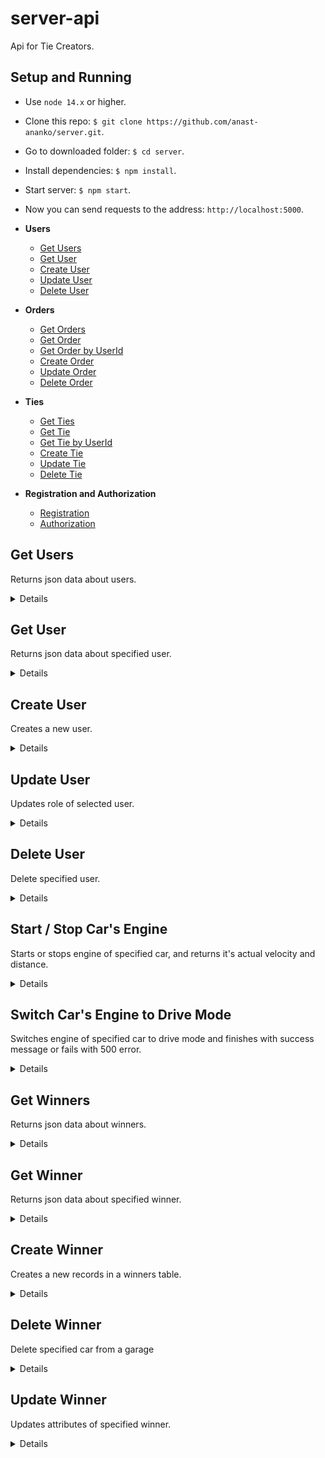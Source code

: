 # server-api
Api for Tie Creators.

## Setup and Running

- Use `node 14.x` or higher.
- Clone this repo: `$ git clone https://github.com/anast-ananko/server.git`.
- Go to downloaded folder: `$ cd server`.
- Install dependencies: `$ npm install`.
- Start server: `$ npm start`.
- Now you can send requests to the address: `http://localhost:5000`.

- **Users**
    - [Get Users](https://github.com/anast-ananko/server#get-users)
    - [Get User](https://github.com/anast-ananko/server#get-user)
    - [Create User](https://github.com/anast-ananko/server#create-user)
    - [Update User](https://github.com/anast-ananko/server#update-user)
    - [Delete User](https://github.com/anast-ananko/server#delete-user)
  
- **Orders**
    - [Get Orders](https://github.com/anast-ananko/server#get-orders)
    - [Get Order](https://github.com/anast-ananko/server#get-order)
    - [Get Order by UserId](https://github.com/anast-ananko/server#get-order-by-user-id)
    - [Create Order](https://github.com/anast-ananko/server#create-order)
    - [Update Order](https://github.com/anast-ananko/server#update-order)
    - [Delete Order](https://github.com/anast-ananko/server#delete-order)

- **Ties**
    - [Get Ties](https://github.com/anast-ananko/server#get-ties)
    - [Get Tie](https://github.com/anast-ananko/server#get-tie)
    - [Get Tie by UserId](https://github.com/anast-ananko/server#get-tie-by-user-id)
    - [Create Tie](https://github.com/anast-ananko/server#create-tie)
    - [Update Tie](https://github.com/anast-ananko/server#update-tie)
    - [Delete Tie](https://github.com/anast-ananko/server#delete-tie)
   
- **Registration and Authorization**
    - [Registration](https://github.com/anast-ananko/server#registration)
    - [Authorization](https://github.com/anast-ananko/server#authorization)


**Get Users**
----
Returns json data about users.

<details>

* **URL**

    /users

* **Method:**

    `GET`

* **Headers:**

    None

*  **URL Params**

    None

* **Query Params**

    **Optional:**
 
    `role=['USER'|'SELLER'|'MANAGER'|'ADMIN']`
  

    Api returns a header `X-Total-Count` that countains total number of records.

* **Data Params**

    None

* **Success Response:**

  * **Code:** 200 OK <br />
    **Content:** 
    ```json
      [
        {
          "_id": "63dd20a04ccd605f5664e262",
          "email": "user1@mail.ru",
          "password": "$2a$04$PNpGTzompxdmhUbGX/kbRuy/56KMsWzyHsozQO2jct9H4JONhbOGW",
          "role": "USER",
          "date": "2023-02-03T14:56:32.461Z"
        }
      ]
    ```
    **Headers:**
    ```
      "X-Total-Count": "10"
    ```
 
* **Error Response:**

    None

* **Notes:**

    None

</details>

**Get User**
----
Returns json data about specified user.

<details>

* **URL**

    /users/:id

* **Method:**

    `GET`

* **Headers:**

    None

*  **URL Params**

    **Required:**
 
    `id=[string]`

* **Query Params**

    None

* **Data Params**

    None

* **Success Response:**

  * **Code:** 200 OK <br />
    **Content:** 
    ```json
        {
          "_id": "63dd20a04ccd605f5664e262",
          "email": "user1@mail.ru",
          "password": "$2a$04$PNpGTzompxdmhUbGX/kbRuy/56KMsWzyHsozQO2jct9H4JONhbOGW",
          "role": "USER",
          "date": "2023-02-03T14:56:32.461Z"
        }
    ```
 
* **Error Response:**

  * **Code:** 404 NOT FOUND <br />
    **Content:** 
    ```json
      {}
    ```

* **Notes:**

    None

</details>

**Create User**
----
Creates a new user.

<details>

* **URL**

    /users

* **Method:**

    `POST`

* **Headers:**

    `'Content-Type': 'application/json'`

*  **URL Params**

    None

* **Query Params**

    None

* **Data Params**

    ```typescript
      {
        "email": "user1@mail.ru",
        "password": "user1",
        "role": "USER",
      }
    ```

* **Success Response:**

  * **Code:** 201 CREATED <br />
    **Content:** 
    ```json
      {
         "_id": "63dd20a04ccd605f5664e262",
          "email": "user1@mail.ru",
          "password": "$2a$04$PNpGTzompxdmhUbGX/kbRuy/56KMsWzyHsozQO2jct9H4JONhbOGW",
          "role": "USER",
          "date": "2023-02-03T14:56:32.461Z"
      }
    ```
 
* **Error Response:**

    None

* **Notes:**

    None

</details>


**Update User**
----
Updates role of selected user.

<details>

* **URL**

    /users/:id

* **Method:**

    `PATCH`

* **Headers:**

    `'Content-Type': 'application/json'`

*  **URL Params**

    **Required:**

    `id=[string]`

* **Query Params**

    None

* **Data Params**

    ```typescript
      {
        "role": "MANAGER"
      }
    ```

* **Success Response:**

  * **Code:** 200 OK <br />
    **Content:** 
    ```json
      {
        
         "_id": "63dd20a04ccd605f5664e262",
          "email": "user1@mail.ru",
          "password": "$2a$04$PNpGTzompxdmhUbGX/kbRuy/56KMsWzyHsozQO2jct9H4JONhbOGW",
          "role": "MANAGER",
          "date": "2023-02-03T14:56:32.461Z"
      }
    ```
 
* **Error Response:**

  * **Code:** 404 NOT FOUND <br />
    **Content:** 
    ```json
      {}
    ```

* **Notes:**

    None

</details>

**Delete User**
----
Delete specified user.

<details>

* **URL**

    /users/:id

* **Method:**

    `DELETE`

* **Headers:**

    None

*  **URL Params**

    **Required:**
 
    `id=[string]`

* **Query Params**

    None

* **Data Params**

    None

* **Success Response:**

  * **Code:** 200 OK <br />
    **Content:** 
    ```json
      {}
    ```
 
* **Error Response:**

  * **Code:** 404 NOT FOUND <br />
    **Content:** 
    ```json
      {}
    ```

* **Notes:**

    None

</details>



**Start / Stop Car's Engine**
----
Starts or stops engine of specified car, and returns it's actual velocity and distance.

<details>

* **URL**

    /engine

* **Method:**

    `PATCH`

* **Headers:**

    None

*  **URL Params**

    None

* **Query Params**

    **Required:**
 
    `id=[integer]`
  
    `status=['started'|'stopped']`

* **Data Params**

    None

* **Success Response:**

  * **Code:** 200 OK <br />
    **Content:** 
    ```json
      {
        "velocity": 64,
        "distance": 500000
      }
    ```
 
* **Error Response:**

  * **Code:** 400 BAD REQUEST <br />
      **Content:** 

      Wrong parameters: "id" should be any positive number, "status" should be "started", "stopped" or "drive"

  OR

  * **Code:** 404 NOT FOUND <br />
      **Content:** 

      Car with such id was not found in the garage.

* **Notes:**

    None

</details>

**Switch Car's Engine to Drive Mode**
----
Switches engine of specified car to drive mode and finishes with success message or fails with 500 error.

<details>

* **URL**

    /engine

* **Method:**

    `PATCH`

* **Headers:**

    None

*  **URL Params**

    None

* **Query Params**

    **Required:**
 
    `id=[integer]`
  
    `status=['drive']`

* **Data Params**

    None

* **Success Response:**

  * **Code:** 200 OK <br />
    **Content:** 
    ```json
      {
        "success": true
      }
    ```
 
* **Error Response:**

  * **Code:** 400 BAD REQUEST <br />
      **Content:** 

      Wrong parameters: "id" should be any positive number, "status" should be "started", "stopped" or "drive"

  OR
  
  * **Code:** 404 NOT FOUND <br />
      **Content:** 

      Engine parameters for car with such id was not found in the garage. Have you tried to set engine status to "started" before?

  OR

  * **Code:** 429 TOO MANY REQUESTS <br />
      **Content:** 

      Drive already in progress. You can't run drive for the same car twice while it's not stopped.

  OR

  * **Code:** 500 INTERNAL SERVER ERROR <br />
      **Content:** 

      Car has been stopped suddenly. It's engine was broken down.

* **Notes:**

    - Before using this request you need to switch engine status to the 'started' status first.
    - Time when response will finish can be calculated using response from making engine 'started'.
    - Engine may fall randomly and at random time at the whole distance.

</details>

**Get Winners**
----
Returns json data about winners.

<details>

* **URL**

    /winners

* **Method:**

    `GET`

* **Headers:**

    None

*  **URL Params**

    None

* **Query Params**

    **Optional:**
 
    `_page=[integer]`
  
    `_limit=[integer]`

    `_sort=['id'|'wins'|'time']`

    `_order=['ASC'|'DESC']`

    If `_limit` param is passed api returns a header `X-Total-Count` that countains total number of records.

* **Data Params**

    None

* **Success Response:**

  * **Code:** 200 OK <br />
    **Content:** 
    ```json
      [
        {
          "id": 16,
          "wins": 1,
          "time": 2.92
        }
      ]
    ```
    **Headers:**
    ```
      "X-Total-Count": "4"
    ```
 
* **Error Response:**

    None

* **Notes:**

    None

</details>

**Get Winner**
----
Returns json data about specified winner.

<details>

* **URL**

    /winners/:id

* **Method:**

    `GET`

* **Headers:**

    None

*  **URL Params**

    **Required:**
 
    `id=[integer]`

* **Query Params**

    None

* **Data Params**

    None

* **Success Response:**

  * **Code:** 200 OK <br />
    **Content:** 
    ```json
      {
          "id": 1,
          "wins": 1,
          "time": 10
      }
    ```
 
* **Error Response:**

  * **Code:** 404 NOT FOUND <br />
    **Content:** 
    ```json
      {}
    ```

* **Notes:**

    None

</details>

**Create Winner**
----
Creates a new records in a winners table.

<details>

* **URL**

    /winners

* **Method:**

    `POST`

* **Headers:**

    `'Content-Type': 'application/json'`

*  **URL Params**

    None

* **Query Params**

    None

* **Data Params**

    ```typescript
      {
        id: number,
        wins: number,
        time: number
      }
    ```

* **Success Response:**

  * **Code:** 201 CREATED <br />
    **Content:** 
    ```json
      {
        "id": 109,
        "wins": 1,
        "time": 10
      }
    ```
 
* **Error Response:**

  * **Code:** 500 INTERNAL SERVER ERROR <br />
      **Content:** 

      Error: Insert failed, duplicate id

* **Notes:**

    None

</details>

**Delete Winner**
----
Delete specified car from a garage

<details>

* **URL**

    /winners/:id

* **Method:**

    `DELETE`

* **Headers:**

    None

*  **URL Params**

    **Required:**
 
    `id=[integer]`

* **Query Params**

    None

* **Data Params**

    None

* **Success Response:**

  * **Code:** 200 OK <br />
    **Content:** 
    ```json
      {}
    ```
 
* **Error Response:**

  * **Code:** 404 NOT FOUND <br />
    **Content:** 
    ```json
      {}
    ```

* **Notes:**

    None

</details>

**Update Winner**
----
Updates attributes of specified winner.

<details>

* **URL**

    /winners/:id

* **Method:**

    `PUT`

* **Headers:**

    `'Content-Type': 'application/json'`

*  **URL Params**

    **Required:**

    `id=[integer]`

* **Query Params**

    None

* **Data Params**

    ```typescript
      {
        wins: number,
        time: number
      }
    ```

* **Success Response:**

  * **Code:** 200 OK <br />
    **Content:** 
    ```json
      {
        "wins": 2,
        "time": 11,
        "id": 16
      }
    ```
 
* **Error Response:**

  * **Code:** 404 NOT FOUND <br />
    **Content:** 
    ```json
      {}
    ```

* **Notes:**

    None

</details>
